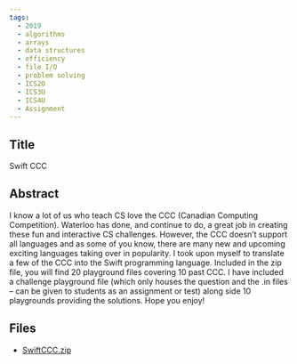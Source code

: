 ```yaml
---
tags:
  - 2019
  - algorithms
  - arrays
  - data structures
  - efficiency
  - file I/O
  - problem solving
  - ICS2O
  - ICS3U
  - ICS4U
  - Assignment
---
```

    
## Title

Swift CCC

## Abstract

I know a lot of us who teach CS love the CCC (Canadian Computing Competition). Waterloo has done, and continue to do, a great job in creating these fun and interactive  CS challenges. However, the CCC doesn’t support all languages and as some of you know, there are many new and upcoming exciting languages taking over in popularity. I took upon myself to translate a few of the CCC into the Swift programming language. Included in the zip file, you will find 20 playground files covering 10 past CCC. I have included a challenge playground file (which only houses the question and the .in files – can be given to students as an assignment or test) along side 10 playgrounds providing the solutions. Hope you enjoy! 

## Files

- [SwiftCCC.zip](resources/2019/Aus_Baraam/SwiftCCC.zip)
